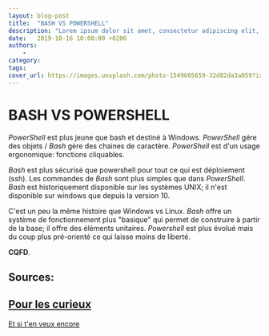 ```yaml
---
layout: blog-post
title:  "BASH VS POWERSHELL"
description: "Lorem ipsum dolor sit amet, consectetur adipiscing elit, sed do eiusmod tempor incididunt ut labore et dolore magna aliqua."
date:   2019-10-16 10:00:00 +0200
authors:
    - 
category: 
tags:
cover_url: https://images.unsplash.com/photo-1549605659-32d82da3a059?ixlib=rb-1.2.1&q=80&fm=jpg&crop=entropy&cs=tinysrgb&w=1080&fit=max&ixid=eyJhcHBfaWQiOjExNzczfQ
---
```


# BASH VS POWERSHELL

*PowerShell* est plus jeune que bash et destiné à Windows.
*PowerShell* gére des objets / *Bash* gère des chaines de caractère.
*PowerShell* est d'un usage ergonomique: fonctions cliquables.

*Bash* est plus sécurisé que powershell pour tout ce qui est déploiement (ssh).
Les commandes de *Bash* sont plus simples que dans *PowerShell*.
*Bash* est historiquement disponible sur les systèmes UNIX; il n'est disponible sur windows que depuis la version 10.

C'est un peu la même histoire que Windows vs Linux.
*Bash* offre un système de fonctionnement plus "basique" qui permet de construire à partir de la base; il offre des éléments unitaires.
*Powershell* est plus évolué mais du coup plus pré-orienté ce qui laisse moins de liberté.

**CQFD**.

__Sources:__
---
[Pour les curieux](https://www.varonis.com/blog/the-difference-between-bash-and-powershell/)
---
[Et si t'en veux encore](https://www.educba.com/powershell-vs-bash/)